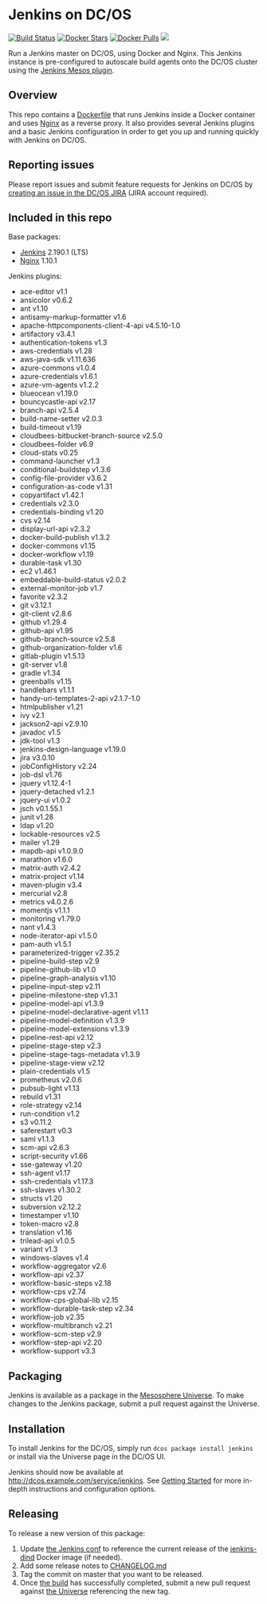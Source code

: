 # Jenkins on DC/OS
[![Build Status](https://jenkins.mesosphere.com/service/jenkins/buildStatus/icon?job=Jenkins/public-jenkins-dcos-master)](https://jenkins.mesosphere.com/service/jenkins/view/Velocity/job/Jenkins/job/public-jenkins-dcos-master/)
[![Docker Stars](https://img.shields.io/docker/stars/mesosphere/jenkins.svg)][docker-hub]
[![Docker Pulls](https://img.shields.io/docker/pulls/mesosphere/jenkins.svg)][docker-hub]
[![](https://images.microbadger.com/badges/image/mesosphere/jenkins.svg)](http://microbadger.com/images/mesosphere/jenkins "Get your own image badge on microbadger.com")

Run a Jenkins master on DC/OS, using Docker and Nginx. This Jenkins instance is pre-configured to autoscale build agents onto the DC/OS cluster using the [Jenkins Mesos plugin][mesos-plugin].

## Overview
This repo contains a [Dockerfile](Dockerfile) that runs Jenkins inside a Docker
container and uses [Nginx][nginx-home] as a reverse proxy. It also provides
several Jenkins plugins and a basic Jenkins configuration in order to get you
up and running quickly with Jenkins on DC/OS.

## Reporting issues

Please report issues and submit feature requests for Jenkins on DC/OS by [creating an issue in the DC/OS JIRA][dcos-jira] (JIRA account required).

## Included in this repo
Base packages:

  * [Jenkins][jenkins-home] 2.190.1 (LTS)
  * [Nginx][nginx-home] 1.10.1

Jenkins plugins:
  * ace-editor v1.1
  * ansicolor v0.6.2
  * ant v1.10
  * antisamy-markup-formatter v1.6
  * apache-httpcomponents-client-4-api v4.5.10-1.0
  * artifactory v3.4.1
  * authentication-tokens v1.3
  * aws-credentials v1.28
  * aws-java-sdk v1.11.636
  * azure-commons v1.0.4
  * azure-credentials v1.6.1
  * azure-vm-agents v1.2.2
  * blueocean v1.19.0
  * bouncycastle-api v2.17
  * branch-api v2.5.4
  * build-name-setter v2.0.3
  * build-timeout v1.19
  * cloudbees-bitbucket-branch-source v2.5.0
  * cloudbees-folder v6.9
  * cloud-stats v0.25
  * command-launcher v1.3
  * conditional-buildstep v1.3.6
  * config-file-provider v3.6.2
  * configuration-as-code v1.31
  * copyartifact v1.42.1
  * credentials v2.3.0
  * credentials-binding v1.20
  * cvs v2.14
  * display-url-api v2.3.2
  * docker-build-publish v1.3.2
  * docker-commons v1.15
  * docker-workflow v1.19
  * durable-task v1.30
  * ec2 v1.46.1
  * embeddable-build-status v2.0.2
  * external-monitor-job v1.7
  * favorite v2.3.2
  * git v3.12.1
  * git-client v2.8.6
  * github v1.29.4
  * github-api v1.95
  * github-branch-source v2.5.8
  * github-organization-folder v1.6
  * gitlab-plugin v1.5.13
  * git-server v1.8
  * gradle v1.34
  * greenballs v1.15
  * handlebars v1.1.1
  * handy-uri-templates-2-api v2.1.7-1.0
  * htmlpublisher v1.21
  * ivy v2.1
  * jackson2-api v2.9.10
  * javadoc v1.5
  * jdk-tool v1.3
  * jenkins-design-language v1.19.0
  * jira v3.0.10
  * jobConfigHistory v2.24
  * job-dsl v1.76
  * jquery v1.12.4-1
  * jquery-detached v1.2.1
  * jquery-ui v1.0.2
  * jsch v0.1.55.1
  * junit v1.28
  * ldap v1.20
  * lockable-resources v2.5
  * mailer v1.29
  * mapdb-api v1.0.9.0
  * marathon v1.6.0
  * matrix-auth v2.4.2
  * matrix-project v1.14
  * maven-plugin v3.4
  * mercurial v2.8
  * metrics v4.0.2.6
  * momentjs v1.1.1
  * monitoring v1.79.0
  * nant v1.4.3
  * node-iterator-api v1.5.0
  * pam-auth v1.5.1
  * parameterized-trigger v2.35.2
  * pipeline-build-step v2.9
  * pipeline-github-lib v1.0
  * pipeline-graph-analysis v1.10
  * pipeline-input-step v2.11
  * pipeline-milestone-step v1.3.1
  * pipeline-model-api v1.3.9
  * pipeline-model-declarative-agent v1.1.1
  * pipeline-model-definition v1.3.9
  * pipeline-model-extensions v1.3.9
  * pipeline-rest-api v2.12
  * pipeline-stage-step v2.3
  * pipeline-stage-tags-metadata v1.3.9
  * pipeline-stage-view v2.12
  * plain-credentials v1.5
  * prometheus v2.0.6
  * pubsub-light v1.13
  * rebuild v1.31
  * role-strategy v2.14
  * run-condition v1.2
  * s3 v0.11.2
  * saferestart v0.3
  * saml v1.1.3
  * scm-api v2.6.3
  * script-security v1.66
  * sse-gateway v1.20
  * ssh-agent v1.17
  * ssh-credentials v1.17.3
  * ssh-slaves v1.30.2
  * structs v1.20
  * subversion v2.12.2
  * timestamper v1.10
  * token-macro v2.8
  * translation v1.16
  * trilead-api v1.0.5
  * variant v1.3
  * windows-slaves v1.4
  * workflow-aggregator v2.6
  * workflow-api v2.37
  * workflow-basic-steps v2.18
  * workflow-cps v2.74
  * workflow-cps-global-lib v2.15
  * workflow-durable-task-step v2.34
  * workflow-job v2.35
  * workflow-multibranch v2.21
  * workflow-scm-step v2.9
  * workflow-step-api v2.20
  * workflow-support v3.3


## Packaging
Jenkins is available as a package in the [Mesosphere Universe][universe].
To make changes to the Jenkins package, submit a pull request against the
Universe.

## Installation

To install Jenkins for the DC/OS, simply run `dcos package install jenkins` or install via the Universe page in the DC/OS UI.

Jenkins should now be available at <http://dcos.example.com/service/jenkins>.
See [Getting Started][getting-started] for more in-depth instructions and
configuration options.

## Releasing
To release a new version of this package:

  1. Update [the Jenkins conf][jenkins-conf] to reference the current release of
  the [jenkins-dind][jenkins-dind] Docker image (if needed).
  2. Add some release notes to [CHANGELOG.md](CHANGELOG.md)
  3. Tag the commit on master that you want to be released.
  4. Once [the build][jenkins-build] has successfully completed, submit a new
  pull request against [the Universe][universe] referencing the new tag.

[dcos-jira]: https://jira.mesosphere.com/secure/CreateIssueDetails!init.jspa?pid=14110&issuetype=3
[docker-hub]: https://hub.docker.com/r/mesosphere/jenkins
[getting-started]: https://docs.mesosphere.com/service-docs/jenkins/quickstart/
[jenkins-conf]: /conf/jenkins/config.xml
[jenkins-dind]: https://github.com/mesosphere/jenkins-dind-agent
[jenkins-home]: https://jenkins-ci.org/
[mesos-plugin]: https://github.com/jenkinsci/mesos-plugin
[nginx-home]: http://nginx.org/en/
[jenkins-build]: https://jenkins.mesosphere.com/service/jenkins/job/public-jenkins-dcos-master/
[universe]: https://github.com/mesosphere/universe
